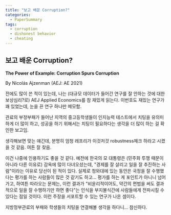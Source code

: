 ```yaml
---
title: "보고 배운 Corruption?"
categories:
  - PaperSummary
tags:
  - corruption
  - dishonest behavior
  - cheating
---
```


## 보고 배운 Corruption?

**The Power of Example: Corruption Spurs Corruption**

By Nicolás Ajzenman (AEJ: AE 2021)

<!--
Does political corruption erode civic values and foster dishonest behavior? I test this hypothesis in the context of Mexico by combining data on local government corruption and cheating on school tests. I find that, following revelations of corruption by local officials, secondary students' cheating on cognitive tests increases significantly. The effect is large and robust and persists for over a year after malfeasance is revealed. These findings are validated by evidence from individual survey data, which documents that individuals interviewed right after corruption is revealed report being less honest, less trustworthy, and more prone to thinking that cheating is necessary to succeed, compared to similar individuals interviewed just beforehand.
-->

전에도 많이 쓴 적이 있는데, 나는 (대규모 데이터가 들어간 연구를 잘 안하는 것에 대한 보상심리?로) AEJ Applied Economics를 참 재밌게 읽는다. 이번호도 재밌는 연구가 꽤 있었는데, 눈을 끈 연구 하나만 메모함.

관료의 부정부패가 들어난 지역의 중고등학생들이 인지능력 테스트에서 치팅을 유의미하게 더 많이 하고, 성공을 하기 위해서는 치팅이 필요하다는 생각을 더 많이 하는 걸 확인한 보고임.

생각해보면 맞는 얘긴데, 분명히 엄청 레프리가 이것저것 robustness체크 하라고 시켰을 것 같음. 여튼 잘 찾음.

이건 나중에 인용하기도 좋을 것 같다. 예전에 한국의 모 대통령은 (민주화 투쟁 때문이 아니라 다른 이유로) 감옥에 많이 다녀오셨는데, "경제를 잘 살리고 일을 잘 추진하는 사람"이라는 이유로 당선이 된 적이 있다. 실제로 청와대에 있는 동안은 국정을 잘 수행했다는 평가를 하는 사람들이 많은 것 같기도 하고... 평가를 하는 게 포인트가 아니니 넘어가고, 하여튼 따라오는 문제는, 이런 결과가 "비윤리적이어도, 약간의 편법을 써도 결과적으로 일을 잘 수행하기만 하면 좋다"는 인식을 부지불식간에 사람들에게 전파시킬 수 있다는 점일 것이다. 이런 주장을 서포트할 수 있는 연구가 나온 셈이다.

지방정부관료의 부패와 학생들의 치팅을 연결해볼 생각을 하다니... 참신하다. 
